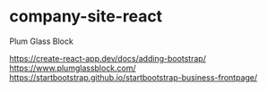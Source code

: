 # company-site-react
Plum Glass Block


https://create-react-app.dev/docs/adding-bootstrap/
https://www.plumglassblock.com/
https://startbootstrap.github.io/startbootstrap-business-frontpage/
